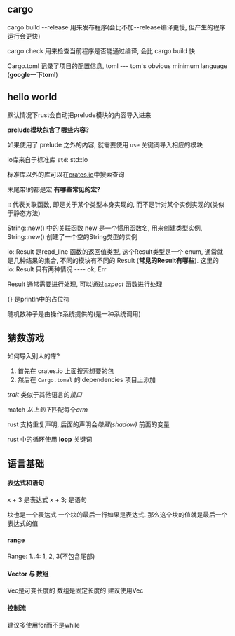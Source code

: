 ## cargo
cargo build --release 用来发布程序(会比不加--release编译更慢, 但产生的程序运行会更快)

cargo check 用来检查当前程序是否能通过编译, 会比 cargo build 快

Cargo.toml 记录了项目的配置信息, 
toml --- tom's obvious minimum language (**google一下toml**)

## hello world
默认情况下rust会自动把prelude模块的内容导入进来

**prelude模块包含了哪些内容?**

如果使用了 prelude 之外的内容, 就需要使用 `use` 关键词导入相应的模块

io库来自于标准库 `std`:  std::io

标准库以外的库可以在[crates.io](https://crates.io/)中搜索查询

末尾带!的都是宏 **有哪些常见的宏?**

:: 代表关联函数, 即是关于某个类型本身实现的, 而不是针对某个实例实现的(类似于静态方法)


String::new() 中的关联函数 new 是一个惯用函数名, 用来创建类型实例, String::new() 创建了一个空的String类型的实例

io::Result 是read_line 函数的返回值类型, 这个Result类型是一个 enum, 通常就是几种结果的集合, 不同的模块有不同的 Result (**常见的Result有哪些**). 这里的 io::Result 只有两种情况 ---- ok, Err

Result 通常需要进行处理, 可以通过*expect* 函数进行处理

{} 是println中的占位符


随机数种子是由操作系统提供的(是一种系统调用)

## 猜数游戏
如何导入别人的库?

1. 首先在 crates.io 上面搜索想要的包
2. 然后在 `Cargo.tomal` 的 dependencies 项目上添加


*trait* 类似于其他语言的*接口*

match *从上到下*匹配每个*arm*  

rust 支持重复声明, 后面的声明会*隐藏(shadow)* 前面的变量

rust 中的循环使用 **loop** 关键词

## 语言基础
#### 表达式和语句
x + 3 是表达式
x + 3; 是语句


块也是一个表达式
一个块的最后一行如果是表达式, 那么这个块的值就是最后一个表达式的值

#### range

Range: 1..4: 1, 2, 3(不包含尾部)

#### Vector 与 数组
Vec是可变长度的
数组是固定长度的
建议使用Vec

#### 控制流
建议多使用for而不是while

#### 